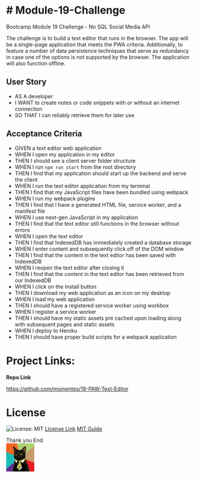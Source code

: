 # # Module-19-Challenge
Bootcamp Module 19 Challenge - No SQL Social Media API

The challenge is to build a text editor that runs in the browser. The app will be a single-page application that meets the PWA criteria. Additionally, to feature a number of data persistence techniques that serve as redundancy in case one of the options is not supported by the browser. The application will also function offline.

## User Story
- AS A developer
- I WANT to create notes or code snippets with or without an internet connection
- SO THAT I can reliably retrieve them for later use

## Acceptance Criteria
- GIVEN a text editor web application
- WHEN I open my application in my editor
- THEN I should see a client server folder structure
- WHEN I run `npm run start` from the root directory
- THEN I find that my application should start up the backend and serve the client
- WHEN I run the text editor application from my terminal
- THEN I find that my JavaScript files have been bundled using webpack
- WHEN I run my webpack plugins
- THEN I find that I have a generated HTML file, service worker, and a manifest file
- WHEN I use next-gen JavaScript in my application
- THEN I find that the text editor still functions in the browser without errors
- WHEN I open the text editor
- THEN I find that IndexedDB has immediately created a database storage
- WHEN I enter content and subsequently click off of the DOM window
- THEN I find that the content in the text editor has been saved with IndexedDB
- WHEN I reopen the text editor after closing it
- THEN I find that the content in the text editor has been retrieved from our IndexedDB
- WHEN I click on the Install button
- THEN I download my web application as an icon on my desktop
- WHEN I load my web application
- THEN I should have a registered service worker using workbox
- WHEN I register a service worker
- THEN I should have my static assets pre cached upon loading along with subsequent pages and static assets
- WHEN I deploy to Heroku
- THEN I should have proper build scripts for a webpack application

# Project Links:

**Repo Link**

https://github.com/momentes/19-PAW-Text-Editor

# License

![License: MIT](https://img.shields.io/badge/License-MIT-yellow.svg)
<a href = "https://opensource.org/licenses/MIT">License Link</a>
<a href = "https://gist.github.com/ckib16/8732561535ed766cd6b8">MIT Guide</a>

Thank you
End.        
<img src="/images/business-cat1.jpg" width=15%>